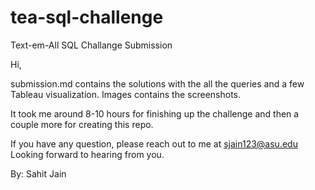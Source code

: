# tea-sql-challenge
Text-em-All SQL Challange Submission

Hi,

submission.md contains the solutions with the all the queries and a few Tableau visualization.
Images contains the screenshots.

It took me around 8-10 hours for finishing up the challenge and then a couple more for creating this repo.

If you have any question, please reach out to me at sjain123@asu.edu
Looking forward to hearing from you.

By: Sahit Jain
